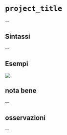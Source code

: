 # `project_title`

--

## Sintassi

--

## Esempi

![](/img/variabili/project_title/project_title1.png)

## nota bene

--

## osservazioni

--